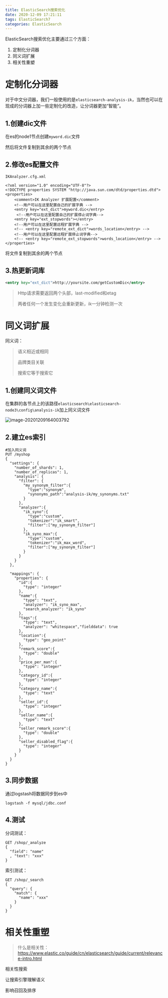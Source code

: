 ```yaml
---
title: ElasticSearch搜索优化
date: 2020-12-09 17:21:11
tags: ElasticSearch7
categories: ElasticSearch
---
```


ElasticSearch搜索优化主要通过三个方面：

1. 定制化分词器
2. 同义词扩展
3. 相关性重塑

<!--more-->

# 定制化分词器

对于中文分词器，我们一般使用的是`elasticsearch-analysis-ik`，当然也可以在现成的分词器上加一些定制化的改造，让分词器更加“智能”。

## 1.创建dic文件

在es的node1节点创建`myword.dic`文件

然后将文件复制到其余的两个节点



## 2.修改es配置文件

`IKAnalyzer.cfg.xml`

```
<?xml version="1.0" encoding="UTF-8"?>
<!DOCTYPE properties SYSTEM "http://java.sun.com/dtd/properties.dtd">
<properties>
	<comment>IK Analyzer 扩展配置</comment>
	<!--用户可以在这里配置自己的扩展字典 -->
	<entry key="ext_dict">myword.dic</entry>
	 <!--用户可以在这里配置自己的扩展停止词字典-->
	<entry key="ext_stopwords"></entry>
	<!--用户可以在这里配置远程扩展字典 -->
	<!-- <entry key="remote_ext_dict">words_location</entry> -->
	<!--用户可以在这里配置远程扩展停止词字典-->
	<!-- <entry key="remote_ext_stopwords">words_location</entry> -->
</properties>

```

将文件复制到其余的两个节点





## 3.热更新词库

```xml
<entry key="ext_dict">http://yoursite.com/getCustomDic</entry>
```

>Http请求需要返回两个头部，last-modified和etag
>
>两者任何一个发生变化会重新更新，ik一分钟检测一次





# 同义词扩展

同义词：

> 语义相近或相同
>
> 品牌类目关联
>
> 搜索它等于搜索它



## 1.创建同义词文件

在集群的各节点上的该路径`elasticsearch\elasticsearch-node3\config\analysis-ik`加上同义词文件

![image-20201209164003792](C:\Users\admin\AppData\Roaming\Typora\typora-user-images\image-20201209164003792.png)



## 2.建立es索引

```
#加入同义词
PUT /myshop
{
  "settings": {
    "number_of_shards": 1,
    "number_of_replicas": 1,
    "analysis": {
      "filter": {
        "my_synonym_filter":{
          "type":"synonym",
          "synonyms_path":"analysis-ik/my_synonyms.txt"
        }
      },
      "analyzer":{
        "ik_syno":{
          "type":"custom",
          "tokenizer":"ik_smart",
          "filter":["my_synonym_filter"]
        },
        "ik_syno_max":{
          "type":"custom",
          "tokenizer":"ik_max_word",
          "filter":["my_synonym_filter"]
        }
      }
    }
  },
    
  "mappings": {
    "properties": {
      "id":{
        "type": "integer"
      },
      "name":{
        "type": "text",
        "analyzer": "ik_syno_max",
        "search_analyzer": "ik_syno"
      },
      "tags":{
        "type": "text",
        "analyzer": "whitespace","fielddata": true
      },
      "location":{
        "type": "geo_point"
      },
      "remark_score":{
        "type": "double"
      },
      "price_per_man":{
        "type": "integer"
      },
      "category_id":{
        "type": "integer"
      },
      "category_name":{
        "type": "text"
      },
      "seller_id":{
        "type": "integer"
      },
      "seller_name":{
        "type": "text"
      },
      "seller_remark_score":{
        "type": "double"
      },
      "seller_disabled_flag":{
        "type": "integer"
      }
    }
  }
}

```

## 3.同步数据

通过logstash将数据同步到es中

```
logstash -f mysql/jdbc.conf
```



## 4.测试

分词测试：

```
GET /shop/_analyze
{
  "field": "name"
  , "text": "xxx"
}
```



索引测试：

```
GET /shop/_search
{
  "query": {
    "match": {
      "name": "xxx"
    }
  }
}
```







# 相关性重塑

> 什么是相关性：https://www.elastic.co/guide/cn/elasticsearch/guide/current/relevance-intro.html



相关性搜索

让搜索引擎理解语义

影响召回及排序